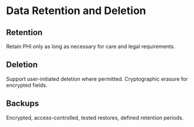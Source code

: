 # Data Retention and Deletion

## Retention
Retain PHI only as long as necessary for care and legal requirements.

## Deletion
Support user-initiated deletion where permitted. Cryptographic erasure for encrypted fields.

## Backups
Encrypted, access-controlled, tested restores, defined retention periods.
